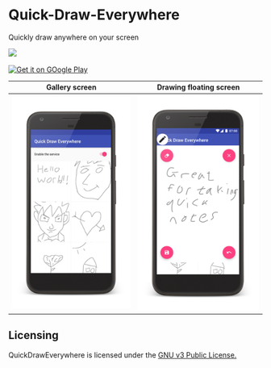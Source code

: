 # Quick-Draw-Everywhere
Quickly draw anywhere on your screen

<a target="_blank" href="https://www.paypal.me/rosenfeldtomer/2usd" title="Donate using PayPal"><img src="https://img.shields.io/badge/paypal-donate-yellow.svg" /></a>

[<img src="https://play.google.com/intl/en_us/badges/images/generic/en_badge_web_generic.png" alt="Get it on GOogle Play" height="60">](https://play.google.com/store/apps/details?id=com.tomer.draw)

| Gallery screen | Drawing floating screen |
|:-:|:-:|
| ![Gallery](metadata/en-US/images/phoneScreenshots/gallery.png) | ![Draw](metadata/en-US/images/phoneScreenshots/draw.png)

## Licensing
QuickDrawEverywhere is licensed under the [GNU v3 Public License.](LICENSE)
